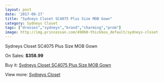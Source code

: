 ```yaml
---
layout: post
date: '2017-09-27'
title: "Sydneys Closet SC4075 Plus Size MOB Gown"
category: Sydneys Closet
tags: ["dresses","sydneys","brand","charming","prom"]
image: http://img.princessan.com/49060-thickbox_default/sydneys-closet-sc4075-plus-size-mob-gown.jpg
---
```

Sydneys Closet SC4075 Plus Size MOB Gown

On Sales: **$358.99**
<a href="https://www.princessan.com/en/sydneys-closet/22178-sydneys-closet-sc4075-plus-size-mob-gown.html"><amp-img layout="responsive" width="600" height="600" src="//img.princessan.com/49060-thickbox_default/sydneys-closet-sc4075-plus-size-mob-gown.jpg" alt="Sydneys Closet SC4075 Plus Size MOB Gown 0" /></a>
<a href="https://www.princessan.com/en/sydneys-closet/22178-sydneys-closet-sc4075-plus-size-mob-gown.html"><amp-img layout="responsive" width="600" height="600" src="//img.princessan.com/49061-thickbox_default/sydneys-closet-sc4075-plus-size-mob-gown.jpg" alt="Sydneys Closet SC4075 Plus Size MOB Gown 1" /></a>

Buy it: [Sydneys Closet SC4075 Plus Size MOB Gown](https://www.princessan.com/en/sydneys-closet/22178-sydneys-closet-sc4075-plus-size-mob-gown.html "Sydneys Closet SC4075 Plus Size MOB Gown")

View more: [Sydneys Closet](https://www.princessan.com/en/63-sydneys-closet "Sydneys Closet")